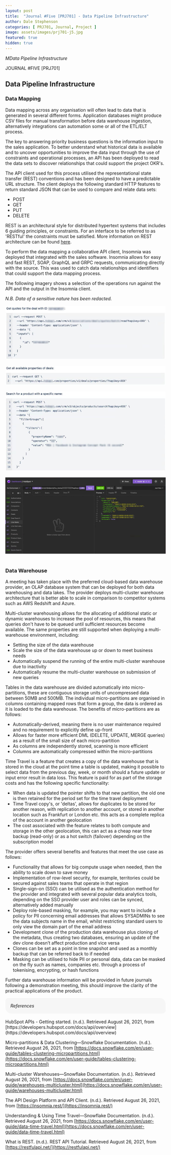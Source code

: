```yaml
---
layout: post
title:  "Journal #Five [PRJ701] - Data Pipeline Infrastructure" 
author: Dale Stephenson
categories: [ PRJ701, Journal, Project ]
image: assets/images/prj701-j5.jpg
featured: true
hidden: true
---
```

<i>MData Pipeline Infrastructure</i>

JOURNAL #FIVE [PRJ701]

<h2>Data Pipeline Infrastructure</h2>
 
<h3>Data Mapping</h3>
 
Data mapping across any organisation will often lead to data that is generated in several different forms. Application databases might produce CSV files for manual transformation before data warehouse ingestion, alternatively integrations can automation some or all of the ETL/ELT process.
 
The key to answering priority business questions is the information input to the sales application. To better understand what historical data is available and to uncover opportunities to improve the data input through the use of constraints and operational processes, an API has been deployed to read the data sets to discover relationships that could support the project OKR's.
 
The API client used for this process utilised the representational state transfer (REST) conventions and has been designed to have a predictable URL structure. The client deploys the following standard HTTP features to return standard JSON that can be used to compare and relate data sets:
 
- POST
- GET
- PUT
- DELETE
 
REST is an architectural style for distributed hypertext systems that includes 6 guiding principles, or constraints. For an interface to be referred to as 'RESTful' the constraints must be satisfied. More information on REST architecture can be found <a href="https://restfulapi.net/.">here</a>.
 
To perform the data mapping a collaborative API client, Insomnia was deployed that integrated with the sales software. Insomnia allows for easy and fast REST, SOAP, GraphQL and GRPC requests, communicating directly with the source. This was used to catch data relationships and identifiers that could support the data mapping process.
 
The following imagery shows a selection of the operations run against the API and the output in the Insomnia client. 

<i>N.B. Data of a sensitive nature has been redacted.</i>
 
<center><img src="/assets/images/prj-j5-1.jpg" alt="API Data Mapping"></center><br>
<center><img src="/assets/images/prj-j5-2.jpg" alt="API Data Mapping"></center><br>
<center><img src="/assets/images/prj-j5-3.jpg" alt="API Data Mapping"></center><br>
<center><img src="/assets/images/prj-j5-4.jpg" alt="API Data Mapping - Insomnia"></center><br>

<h3>Data Warehouse</h3>
 
A meeting has taken place with the preferred cloud-based data warehouse provider, an OLAP database system that can be deployed for both data warehousing and data lakes. The provider deploys multi-cluster warehouse architecture that is better able to scale in comparison to competitor systems such as AWS Redshift and Azure.
 
Multi-cluster warehousing allows for the allocating of additional static or dynamic warehouses to increase the pool of resources, this means that queries don't have to be queued until sufficient resources become available. The same properties are still supported when deploying a multi-warehouse environment, including:
 
- Setting the size of the data warehouse
- Scale the size of the data warehouse up or down to meet business needs
- Automatically suspend the running of the entire multi-cluster warehouse due to inactivity
- Automatically resume the multi-cluster warehouse on submission of new queries 
 
Tables in the data warehouse are divided automatically into micro-partitions, these are contiguous storage units of uncompressed data between 50MB and 500MB. The individual micro-partitions are organised in columns containing mapped rows that form a group, the data is ordered as it is loaded to the data warehouse. The benefits of micro-partitions are as follows:
 
- Automatically-derived, meaning there is no user maintenance required and no requirement to explicitly define up-front
- Allows for faster more efficient DML (DELETE, UPDATE, MERGE queries) as a result of the small size of each micro-partition 
- As columns are independently stored, scanning is more efficient
- Columns are automatically compressed within the micro-partitions 
 
Time Travel is a feature that creates a copy of the data warehouse that is stored in the cloud at the point time a table is updated, making it possible to select data from the previous day, week, or month should a future update or input error result in data loss. This feature is paid for as part of the storage costs and has the following specific functionality:
 
- When data is updated the pointer shifts to that new partition, the old one is then retained for the period set for the time travel deployment
- Time Travel copy's, or 'deltas', allows for duplicates to be stored for another reason, with replication to another account, or stored in another location such as Frankfurt or London etc. this acts as a complete replica of the account in another geolocation 
- The cost associated with the feature relates to both compute and storage in the other geolocation, this can act as a cheap near time backup (read-only) or as a hot switch (failover) depending on the subscription model 
 
The provider offers several benefits and features that meet the use case as follows:
 
- Functionality that allows for big compute usage when needed, then the ability to scale down to save money 
- Implementation of row-level security, for example, territories could be secured against sales teams that operate in that region
- Single-sign-on (SSO) can be utilised as the authentication method for the provider and integrated with several popular data analytics tools, depending on the SSO provider user and roles can be synced, alternatively added manually 
- Deploy role-based masking, for example, you may want to include a policy for PII concerning email addresses that allows SYSADMINs to see the data subjects name in the email, whilst restricting standard users to only view the domain part of the email address
- Development clone of the production data warehouse plus cloning of the metadata, thus creating two databases, ensuring an update of the dev clone doesn’t affect production and vice versa
- Clones can be set as a point in time snapshot and used as a monthly backup that can be referred back to if needed
- Masking can be utilised to hide PII or personal data, data can be masked on the fly such as names, companies etc. through a process of tokenising, encrypting, or hash functions
 
Further data warehouse information will be provided in future journals following a demonstration meeting, this should improve the clarity of the practical applications of the product.

<div style="background-color: #f6f6f6; padding: 1rem; border-radius: 10px 20px;"> 
    <i>References</i>
</div>

<br>
HubSpot APIs - Getting started. (n.d.). Retrieved August 26, 2021, from [https://developers.hubspot.com/docs/api/overview](https://developers.hubspot.com/docs/api/overview)

Micro-partitions & Data Clustering—Snowflake Documentation. (n.d.). Retrieved August 26, 2021, from [https://docs.snowflake.com/en/user-guide/tables-clustering-micropartitions.html](https://docs.snowflake.com/en/user-guide/tables-clustering-micropartitions.html)

Multi-cluster Warehouses—Snowflake Documentation. (n.d.). Retrieved August 26, 2021, from [https://docs.snowflake.com/en/user-guide/warehouses-multicluster.html](https://docs.snowflake.com/en/user-guide/warehouses-multicluster.html)

The API Design Platform and API Client. (n.d.). Retrieved August 26, 2021, from [https://insomnia.rest/](https://insomnia.rest/)

Understanding & Using Time Travel—Snowflake Documentation. (n.d.). Retrieved August 26, 2021, from [https://docs.snowflake.com/en/user-guide/data-time-travel.html](https://docs.snowflake.com/en/user-guide/data-time-travel.html)

What is REST. (n.d.). REST API Tutorial. Retrieved August 26, 2021, from [https://restfulapi.net/](https://restfulapi.net/)